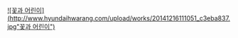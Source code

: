 [![꽃과 어린이](http://www.hyundaihwarang.com/upload/works/20141216111051_c3eba837.jpg"꽃과 어린이")](http://www.hyundaihwarang.com/?c=exhibition&s=1&mode=current&gbn=slider&ix=53)
